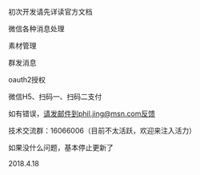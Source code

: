 初次开发请先详读官方文档

微信各种消息处理

素材管理

群发消息

oauth2授权

微信H5、扫码一、扫码二支付

如有错误，请发邮件到phil.jing@msn.com反馈

技术交流群：16066006（目前不太活跃，欢迎来注入活力）

如果没什么问题，基本停止更新了

2018.4.18




